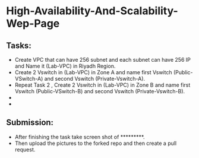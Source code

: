 # High-Availability-And-Scalability-Wep-Page

## Tasks:


- Create VPC that can have 256 subnet and each subnet can have 256 IP and Name it (Lab-VPC) in Riyadh Region.
- Create 2 Vswitch in (Lab-VPC) in Zone A and name first Vswitch (Public-VSwitch-A) and second Vswitch (Private-Vswitch-A).
- Repeat Task 2 , Create 2 Vswitch in (Lab-VPC) in Zone B and name first Vswitch (Public-VSwitch-B) and second Vswitch (Private-Vswitch-B).
-
-


## Submission:


- After finishing the task take screen shot of *********.
- Then upload the pictures to the forked repo and then create a pull request.
